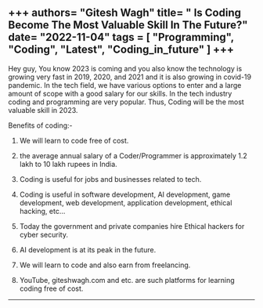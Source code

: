 +++
authors= "Gitesh Wagh"
title= " Is Coding Become The Most Valuable Skill In The Future?"
date= "2022-11-04"
tags =  [
  "Programming", 
  "Coding",
  "Latest",
  "Coding_in_future"
]
+++ 
-----------
Hey guy, You know 2023 is coming and you also know the technology is growing very fast in 2019, 2020, and 2021 and it is also growing in covid-19 pandemic. In the tech field, we have various options to enter and a large amount of scope with a good salary for our skills. In the tech industry coding and programming are very popular. Thus, Coding will be the most valuable skill in 2023.

Benefits of coding:-
1. We will learn to code free of cost.

2. the average annual salary of a Coder/Programmer is approximately 1.2 lakh to 10 lakh rupees in India.

2. Coding is useful for jobs and businesses related to tech.

3. Coding is useful in software development, AI development, game development, web development, application development, ethical hacking, etc…

3. Today the government and private companies hire Ethical hackers for cyber security.

4. AI development is at its peak in the future.

5. We will learn to code and also earn from freelancing.

8. YouTube, giteshwagh.com and etc. are such platforms for learning coding free of cost.


**********